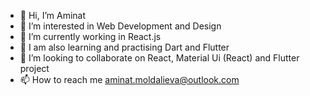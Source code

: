 - 👋 Hi, I’m Aminat
- 👀 I’m interested in Web Development and Design
- 🌱 I’m currently working in React.js
- 🌱 I am also learning and practising  Dart and Flutter
- 💞️ I’m looking to collaborate on React, Material Ui (React) and Flutter project
- 📫 How to reach me aminat.moldalieva@outlook.com

<!---
Aminat00/Aminat00 is a ✨ special ✨ repository because its `README.md` (this file) appears on your GitHub profile.
You can click the Preview link to take a look at your changes.
--->
